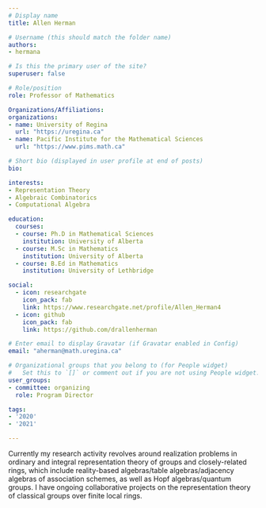 ```yaml
---
# Display name
title: Allen Herman

# Username (this should match the folder name)
authors:
- hermana

# Is this the primary user of the site?
superuser: false

# Role/position
role: Professor of Mathematics

Organizations/Affiliations:
organizations:
- name: University of Regina
  url: "https://uregina.ca"
- name: Pacific Institute for the Mathematical Sciences
  url: "https://www.pims.math.ca"

# Short bio (displayed in user profile at end of posts)
bio: 

interests:
- Representation Theory
- Algebraic Combinatorics
- Computational Algebra

education:
  courses:
  - course: Ph.D in Mathematical Sciences
    institution: University of Alberta
  - course: M.Sc in Mathematics
    institution: University of Alberta
  - course: B.Ed in Mathematics
    institution: University of Lethbridge

social:
  - icon: researchgate
    icon_pack: fab
    link: https://www.researchgate.net/profile/Allen_Herman4
  - icon: github
    icon_pack: fab
    link: https://github.com/drallenherman

# Enter email to display Gravatar (if Gravatar enabled in Config)
email: "aherman@math.uregina.ca"

# Organizational groups that you belong to (for People widget)
#   Set this to `[]` or comment out if you are not using People widget.
user_groups:
- committee: organizing
  role: Program Director

tags:
- '2020'
- '2021'

---
```

Currently my research activity revolves around realization problems in ordinary
and integral representation theory of groups and closely-related rings, which
include reality-based algebras/table algebras/adjacency algebras of association
schemes, as well as Hopf algebras/quantum groups. I have ongoing collaborative
projects on the representation theory of classical groups over finite local
rings.
